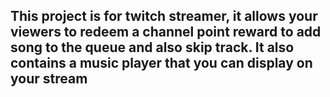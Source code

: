 This project is for twitch streamer, it allows your viewers to redeem a channel point reward to add song to the queue and also skip track.
It also contains a music player that you can display on your stream 
---------------------

